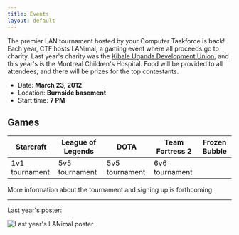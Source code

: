 ```yaml
---
title: Events
layout: default
---
```


The premier LAN tournament hosted by your Computer Taskforce is back! Each year, CTF hosts LANimal, a gaming event where all proceeds go to charity. Last year's charity was the [Kibale Uganda Development Union](http://www.helpkibale.org/), and this year's is the Montreal Children's Hospital. Food will be provided to all attendees, and there will be prizes for the top contestants.

* Date: **March 23, 2012**
* Location: **Burnside basement**
* Start time: **7 PM**

Games
-----

<table class="bordered-table">
<thead>
	<tr>
		<th>Starcraft</th>
		<th>League of Legends</th>
		<th>DOTA</th>
		<th>Team Fortress 2</th>
		<th>Frozen Bubble</th>
	</tr>
</thead>
<tbody>
	<tr>
		<td>1v1 tournament</td>
		<td>5v5 tournament</td>
		<td>5v5 tournament</td>
		<td>6v6 tournament</td>
		<td></td>
	</tr>
</tbody>
</table>

More information about the tournament and signing up is forthcoming.

***

Last year's poster:

![Last year's LANimal poster](img/lanimal-poster.png "Last year's LANimal poster")
